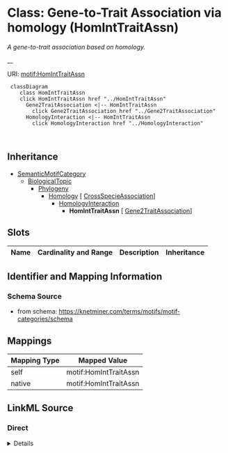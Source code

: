 

# Class: Gene-to-Trait Association via homology (HomIntTraitAssn) 


_A gene-to-trait association based on homology._

__





URI: [motif:HomIntTraitAssn](https://knetminer.com/terms/motifs/motif-categories/HomIntTraitAssn)






```mermaid
 classDiagram
    class HomIntTraitAssn
    click HomIntTraitAssn href "../HomIntTraitAssn"
      Gene2TraitAssociation <|-- HomIntTraitAssn
        click Gene2TraitAssociation href "../Gene2TraitAssociation"
      HomologyInteraction <|-- HomIntTraitAssn
        click HomologyInteraction href "../HomologyInteraction"
      
      
```





## Inheritance
* [SemanticMotifCategory](SemanticMotifCategory.md)
    * [BiologicalTopic](BiologicalTopic.md)
        * [Phylogeny](Phylogeny.md)
            * [Homology](Homology.md) [ [CrossSpecieAssociation](CrossSpecieAssociation.md)]
                * [HomologyInteraction](HomologyInteraction.md)
                    * **HomIntTraitAssn** [ [Gene2TraitAssociation](Gene2TraitAssociation.md)]



## Slots

| Name | Cardinality and Range | Description | Inheritance |
| ---  | --- | --- | --- |









## Identifier and Mapping Information







### Schema Source


* from schema: https://knetminer.com/terms/motifs/motif-categories/schema




## Mappings

| Mapping Type | Mapped Value |
| ---  | ---  |
| self | motif:HomIntTraitAssn |
| native | motif:HomIntTraitAssn |







## LinkML Source

<!-- TODO: investigate https://stackoverflow.com/questions/37606292/how-to-create-tabbed-code-blocks-in-mkdocs-or-sphinx -->

### Direct

<details>
```yaml
name: HomIntTraitAssn
description: 'A gene-to-trait association based on homology.

  '
title: Gene-to-Trait Association via homology
notes:
- 'original category: 5.2'
from_schema: https://knetminer.com/terms/motifs/motif-categories/schema
is_a: HomologyInteraction
mixins:
- Gene2TraitAssociation

```
</details>

### Induced

<details>
```yaml
name: HomIntTraitAssn
description: 'A gene-to-trait association based on homology.

  '
title: Gene-to-Trait Association via homology
notes:
- 'original category: 5.2'
from_schema: https://knetminer.com/terms/motifs/motif-categories/schema
is_a: HomologyInteraction
mixins:
- Gene2TraitAssociation

```
</details>